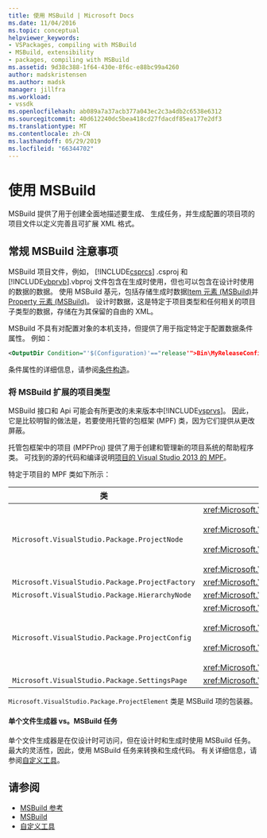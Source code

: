 ```yaml
---
title: 使用 MSBuild | Microsoft Docs
ms.date: 11/04/2016
ms.topic: conceptual
helpviewer_keywords:
- VSPackages, compiling with MSBuild
- MSBuild, extensibility
- packages, compiling with MSBuild
ms.assetid: 9d38c388-1f64-430e-8f6c-e88bc99a4260
author: madskristensen
ms.author: madsk
manager: jillfra
ms.workload:
- vssdk
ms.openlocfilehash: ab089a7a37acb377a043ec2c3a4db2c6538e6312
ms.sourcegitcommit: 40d612240dc5bea418cd27fdacdf85ea177e2df3
ms.translationtype: MT
ms.contentlocale: zh-CN
ms.lasthandoff: 05/29/2019
ms.locfileid: "66344702"
---
```

# <a name="using-msbuild"></a>使用 MSBuild
MSBuild 提供了用于创建全面地描述要生成、 生成任务，并生成配置的项目项的项目文件以定义完善且可扩展 XML 格式。

## <a name="general-msbuild-considerations"></a>常规 MSBuild 注意事项
 MSBuild 项目文件，例如， [!INCLUDE[csprcs](../../data-tools/includes/csprcs_md.md)] .csproj 和[!INCLUDE[vbprvb](../../code-quality/includes/vbprvb_md.md)].vbproj 文件包含在生成时使用，但也可以包含在设计时使用的数据的数据。 使用 MSBuild 基元，包括存储生成时数据[Item 元素 (MSBuild)](../../msbuild/item-element-msbuild.md)并[Property 元素 (MSBuild)](../../msbuild/property-element-msbuild.md)。 设计时数据，这是特定于项目类型和任何相关的项目子类型的数据，存储在为其保留的自由的 XML。

 MSBuild 不具有对配置对象的本机支持，但提供了用于指定特定于配置数据条件属性。 例如：

```xml
<OutputDir Condition="'$(Configuration)'=="release'">Bin\MyReleaseConfig</OutputDir>
```

 条件属性的详细信息，请参阅[条件构造](../../msbuild/msbuild-conditional-constructs.md)。

### <a name="extending-msbuild-for-your-project-type"></a>将 MSBuild 扩展的项目类型
 MSBuild 接口和 Api 可能会有所更改的未来版本中[!INCLUDE[vsprvs](../../code-quality/includes/vsprvs_md.md)]。 因此，它是比较明智的做法是，若要使用托管的包框架 (MPF) 类，因为它们提供从更改屏蔽。

 托管包框架中的项目 (MPFProj) 提供了用于创建和管理新的项目系统的帮助程序类。 可找到的源的代码和编译说明[项目的 Visual Studio 2013 的 MPF](https://github.com/tunnelvisionlabs/MPFProj10)。

 特定于项目的 MPF 类如下所示：

|类|实现|
|-----------|--------------------|
|`Microsoft.VisualStudio.Package.ProjectNode`|<xref:Microsoft.VisualStudio.Shell.Interop.IVsProject3><br /><br /> <xref:Microsoft.VisualStudio.Shell.Interop.IVsCfgProvider2><br /><br /> <xref:Microsoft.VisualStudio.Shell.Interop.IPersistFileFormat><br /><br /> <xref:Microsoft.VisualStudio.Shell.Interop.IVsSolutionEvents>|
|`Microsoft.VisualStudio.Package.ProjectFactory`|<xref:Microsoft.VisualStudio.Shell.Interop.IVsProjectFactory>|
|`Microsoft.VisualStudio.Package.HierarchyNode`|<xref:Microsoft.VisualStudio.Shell.Interop.IVsHierarchy>|
|`Microsoft.VisualStudio.Package.ProjectConfig`|<xref:Microsoft.VisualStudio.Shell.Interop.IVsCfg><br /><br /> <xref:Microsoft.VisualStudio.Shell.Interop.IVsProjectCfg><br /><br /> <xref:Microsoft.VisualStudio.Shell.Interop.IVsBuildableProjectCfg><br /><br /> <xref:Microsoft.VisualStudio.Shell.Interop.IVsDebuggableProjectCfg>|
|`Microsoft.VisualStudio.Package.SettingsPage`|<xref:Microsoft.VisualStudio.OLE.Interop.IPropertyPageSite>|

 `Microsoft.VisualStudio.Package.ProjectElement` 类是 MSBuild 项的包装器。

#### <a name="single-file-generators-vs-msbuild-tasks"></a>单个文件生成器 vs。MSBuild 任务
 单个文件生成器是在仅设计时可访问，但在设计时和生成时使用 MSBuild 任务。 最大的灵活性，因此，使用 MSBuild 任务来转换和生成代码。 有关详细信息，请参阅[自定义工具](../../extensibility/internals/custom-tools.md)。

## <a name="see-also"></a>请参阅
- [MSBuild 参考](../../msbuild/msbuild-reference.md)
- [MSBuild](../../msbuild/msbuild.md)
- [自定义工具](../../extensibility/internals/custom-tools.md)